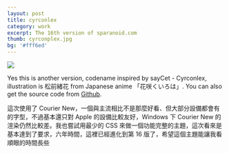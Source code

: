 ```yaml
---
layout: post
title: cyrconlex
category: work
excerpt: The 16th version of sparanoid.com
thumb: cyrconplex.jpg
bg: '#fff6ed'
---
```


<p><img src="{{ site.file }}/cyrconplex-preview.jpg"></p>

<div class=txt>
<p>Yes this is another version, codename inspired by sayCet - Cyrconlex, illustration is 松前緒花 from Japanese anime 「花咲くいろは」. You can also get the source code from <a href="https://github.com/sparanoid/sparanoid.com">Github</a>.</p>

<p>這次使用了 Courier New，一個與主流相比不是那麼好看、但大部分設備都會有的字型，不過基本還只對 Apple 的設備比較友好，Windows 下 Courier New 的渲染仍然比較差。我也嘗試用最少的 CSS 來做一個功能完整的主題，這次看來是基本達到了要求，六年時間，這裡已經進化到第 16 版了，希望這個主題能讓我看順眼的時間長些</p>
</div>
